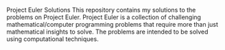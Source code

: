 Project Euler Solutions
This repository contains my solutions to the problems on Project Euler. Project Euler is a collection of challenging mathematical/computer programming problems that require more than just mathematical insights to solve. The problems are intended to be solved using computational techniques.
